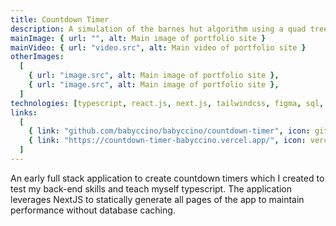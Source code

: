 ```yaml
---
title: Countdown Timer
description: A simulation of the barnes hut algorithm using a quad tree
mainImage: { url: "", alt: Main image of portfolio site }
mainVideo: { url: "video.src", alt: Main video of portfolio site }
otherImages:
  [
    { url: "image.src", alt: Main image of portfolio site },
    { url: "image.src", alt: Main image of portfolio site },
  ]
technologies: [typescript, react.js, next.js, tailwindcss, figma, sql, prisma]
links:
  [
    { link: "github.com/babyccino/babyccino/countdown-timer", icon: github },
    { link: "https://countdown-timer-babyccino.vercel.app/", icon: vercel },
  ]
---
```


An early full stack application to create countdown timers which I created to test
my back-end skills and teach myself typescript. The application leverages NextJS to
statically generate all pages of the app to maintain performance without database caching.

